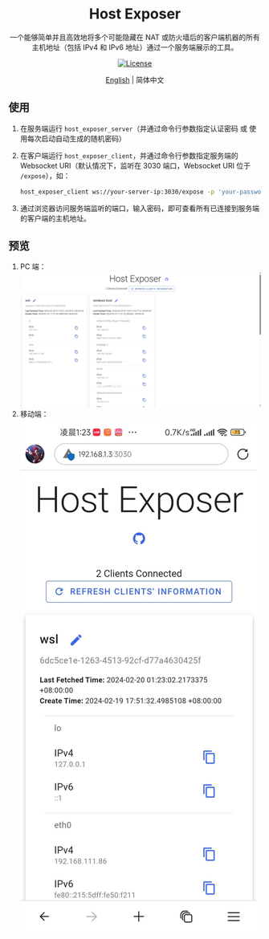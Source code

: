 <h1 align="center">Host Exposer</h1>

<p align="center">一个能够简单并且高效地将多个可能隐藏在 NAT 或防火墙后的客户端机器的所有主机地址（包括 IPv4 和 IPv6 地址）通过一个服务端展示的工具。</p>

<div align="center">
<a href="LICENSE"> 
    <img src="https://img.shields.io/github/license/ArgonarioD/host-exposer" alt="License">
</a>
</div>

<p align="center">
<a href="README.md">English</a> | 简体中文
</p>

## 使用

1. 在服务端运行 `host_exposer_server`（并通过命令行参数指定认证密码 或 使用每次启动自动生成的随机密码）
2. 在客户端运行 `host_exposer_client`，并通过命令行参数指定服务端的 Websocket URI（默认情况下，监听在 3030 端口，Websocket URI 位于 `/expose`），如：
    
   ```sh
   host_exposer_client ws://your-server-ip:3030/expose -p 'your-password'
   ```
3. 通过浏览器访问服务端监听的端口，输入密码，即可查看所有已连接到服务端的客户端的主机地址。

## 预览

1. PC 端：
   ![PC Preview](doc-assets/pc-preview.png)
2. 移动端：
   ![Mobile Preview](doc-assets/mobile-preview.jpg)

